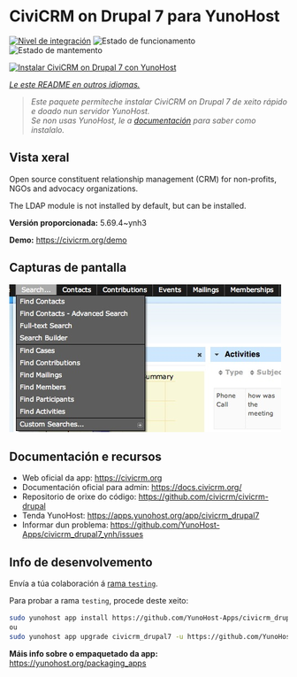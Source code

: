 <!--
NOTA: Este README foi creado automáticamente por <https://github.com/YunoHost/apps/tree/master/tools/readme_generator>
NON debe editarse manualmente.
-->

# CiviCRM on Drupal 7 para YunoHost

[![Nivel de integración](https://apps.yunohost.org/badge/integration/civicrm_drupal7)](https://ci-apps.yunohost.org/ci/apps/civicrm_drupal7/)
![Estado de funcionamento](https://apps.yunohost.org/badge/state/civicrm_drupal7)
![Estado de mantemento](https://apps.yunohost.org/badge/maintained/civicrm_drupal7)

[![Instalar CiviCRM on Drupal 7 con YunoHost](https://install-app.yunohost.org/install-with-yunohost.svg)](https://install-app.yunohost.org/?app=civicrm_drupal7)

*[Le este README en outros idiomas.](./ALL_README.md)*

> *Este paquete permíteche instalar CiviCRM on Drupal 7 de xeito rápido e doado nun servidor YunoHost.*  
> *Se non usas YunoHost, le a [documentación](https://yunohost.org/install) para saber como instalalo.*

## Vista xeral

Open source constituent relationship management (CRM) for non-profits, NGOs and advocacy organizations.

The LDAP module is not installed by default, but can be installed.


**Versión proporcionada:** 5.69.4~ynh3

**Demo:** <https://civicrm.org/demo>

## Capturas de pantalla

![Captura de pantalla de CiviCRM on Drupal 7](./doc/screenshots/screenshot.png)

## Documentación e recursos

- Web oficial da app: <https://civicrm.org>
- Documentación oficial para admin: <https://docs.civicrm.org/>
- Repositorio de orixe do código: <https://github.com/civicrm/civicrm-drupal>
- Tenda YunoHost: <https://apps.yunohost.org/app/civicrm_drupal7>
- Informar dun problema: <https://github.com/YunoHost-Apps/civicrm_drupal7_ynh/issues>

## Info de desenvolvemento

Envía a túa colaboración á [rama `testing`](https://github.com/YunoHost-Apps/civicrm_drupal7_ynh/tree/testing).

Para probar a rama `testing`, procede deste xeito:

```bash
sudo yunohost app install https://github.com/YunoHost-Apps/civicrm_drupal7_ynh/tree/testing --debug
ou
sudo yunohost app upgrade civicrm_drupal7 -u https://github.com/YunoHost-Apps/civicrm_drupal7_ynh/tree/testing --debug
```

**Máis info sobre o empaquetado da app:** <https://yunohost.org/packaging_apps>
